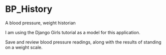 # BP_History
A blood pressure, weight historian

I am using the Django Girls tutorial as a model for this application.

Save and review blood pressure readings, along with the results of standing on a weight scale. 
